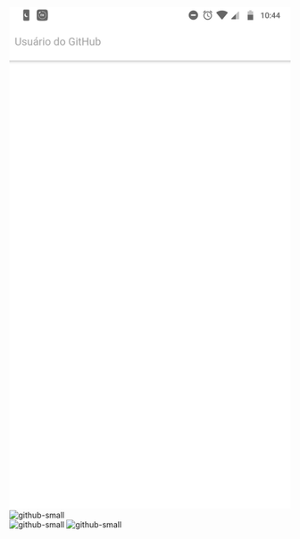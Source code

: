 ![github-small](screenshots/screenshot.png) 
![github-small](screenshots/screenshots2.png) </br>
![github-small](screenshots/screenshots3.png) 
![github-small](screenshots/screenshots4.png)
